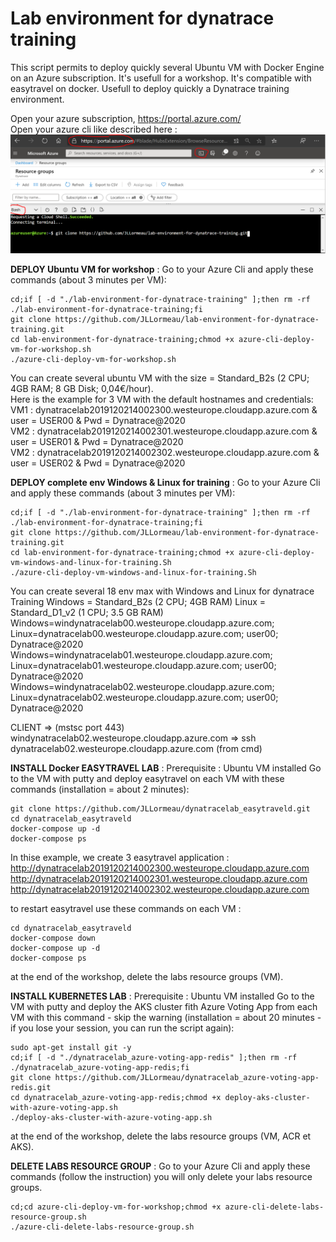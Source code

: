 # Lab environment for dynatrace training
This script permits to deploy quickly several Ubuntu VM with Docker Engine on an Azure subscription. It's usefull for a workshop. It's compatible with easytravel on docker. Usefull to deploy quickly a Dynatrace training environment.

Open your azure subscription, https://portal.azure.com/  
Open your azure cli like described here :  
![cli-azure](cli-azure.png)
  
  
**DEPLOY Ubuntu VM for workshop** : Go to your Azure Cli and apply these commands (about 3 minutes per VM):   

    cd;if [ -d "./lab-environment-for-dynatrace-training" ];then rm -rf ./lab-environment-for-dynatrace-training;fi
    git clone https://github.com/JLLormeau/lab-environment-for-dynatrace-training.git
    cd lab-environment-for-dynatrace-training;chmod +x azure-cli-deploy-vm-for-workshop.sh
    ./azure-cli-deploy-vm-for-workshop.sh
      
You can create several ubuntu VM with the size = Standard_B2s (2 CPU; 4GB RAM; 8 GB Disk; 0,04€/hour).  
Here is the example for 3 VM with the default hostnames and credentials:  
VM1 : dynatracelab2019120214002300.westeurope.cloudapp.azure.com & user = USER00 & Pwd = Dynatrace@2020  
VM2 : dynatracelab2019120214002301.westeurope.cloudapp.azure.com & user = USER01 & Pwd = Dynatrace@2020  
VM2 : dynatracelab2019120214002302.westeurope.cloudapp.azure.com & user = USER02 & Pwd = Dynatrace@2020  

**DEPLOY complete env Windows & Linux for training** : Go to your Azure Cli and apply these commands (about 3 minutes per VM):   

    cd;if [ -d "./lab-environment-for-dynatrace-training" ];then rm -rf ./lab-environment-for-dynatrace-training;fi
    git clone https://github.com/JLLormeau/lab-environment-for-dynatrace-training.git
    cd lab-environment-for-dynatrace-training;chmod +x azure-cli-deploy-vm-windows-and-linux-for-training.Sh
    ./azure-cli-deploy-vm-windows-and-linux-for-training.Sh
      
You can create several 18 env max with Windows and Linux for dynatrace Training
Windows = Standard_B2s (2 CPU; 4GB RAM)
Linux = Standard_D1_v2 (1 CPU; 3.5 GB RAM)  
Windows=windynatracelab00.westeurope.cloudapp.azure.com; Linux=dynatracelab00.westeurope.cloudapp.azure.com; user00; Dynatrace@2020
Windows=windynatracelab01.westeurope.cloudapp.azure.com; Linux=dynatracelab01.westeurope.cloudapp.azure.com; user00; Dynatrace@2020
Windows=windynatracelab02.westeurope.cloudapp.azure.com; Linux=dynatracelab02.westeurope.cloudapp.azure.com; user00; Dynatrace@2020

CLIENT => (mstsc port 443) windynatracelab02.westeurope.cloudapp.azure.com => ssh dynatracelab02.westeurope.cloudapp.azure.com (from cmd)

**INSTALL Docker EASYTRAVEL LAB** : 
Prerequisite : Ubuntu VM installed
Go to the VM with putty and deploy easytravel on each VM with these commands (installation = about 2 minutes):   
   
    git clone https://github.com/JLLormeau/dynatracelab_easytraveld.git
    cd dynatracelab_easytraveld
    docker-compose up -d
    docker-compose ps

In thise example, we create 3 easytravel application :  
http://dynatracelab2019120214002300.westeurope.cloudapp.azure.com  
http://dynatracelab2019120214002301.westeurope.cloudapp.azure.com  
http://dynatracelab2019120214002302.westeurope.cloudapp.azure.com  

to restart easytravel use these commands on each VM :  
    
    cd dynatracelab_easytraveld
    docker-compose down
    docker-compose up -d
    docker-compose ps

at the end of the workshop, delete the labs resource groups (VM).  
  
  
**INSTALL KUBERNETES LAB** : 
Prerequisite : Ubuntu VM installed
Go to the VM with putty and deploy the AKS cluster fith Azure Voting App from each VM with this command - skip the warning (installation = about 20 minutes - if you lose your session, you can run the script again):
    
    sudo apt-get install git -y
    cd;if [ -d "./dynatracelab_azure-voting-app-redis" ];then rm -rf ./dynatracelab_azure-voting-app-redis;fi
    git clone https://github.com/JLLormeau/dynatracelab_azure-voting-app-redis.git
    cd dynatracelab_azure-voting-app-redis;chmod +x deploy-aks-cluster-with-azure-voting-app.sh
    ./deploy-aks-cluster-with-azure-voting-app.sh    

at the end of the workshop, delete the labs resource groups (VM, ACR et AKS).

**DELETE LABS RESOURCE GROUP** : Go to your Azure Cli and apply these commands (follow the instruction) you will only delete your labs resource groups.

    cd;cd azure-cli-deploy-vm-for-workshop;chmod +x azure-cli-delete-labs-resource-group.sh
    ./azure-cli-delete-labs-resource-group.sh
    
